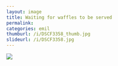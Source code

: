 ```yaml
---
layout: image
title: Waiting for waffles to be served
permalink: 
categories: emil
thumburl: /i/DSCF3358_thumb.jpg
slideurl: /i/DSCF3358.jpg 
---
```

![]({{site.url}}/i/DSCF3358.jpg)

